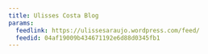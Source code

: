 ```yaml
---
title: Ulisses Costa Blog
params:
  feedlink: https://ulissesaraujo.wordpress.com/feed/
  feedid: 04af19009b434671192e6d88d0345fb1
---
```

